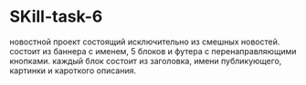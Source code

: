# SKill-task-6
новостной проект состоящий исключительно из смешных новостей.
состоит из баннера с именем, 5 блоков и футера с перенаправляющими кнопками.
каждый блок состоит из заголовка, имени публикующего, картинки и кароткого описания.